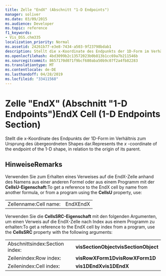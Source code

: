 ```yaml
---
title: Zelle "EndX" (Abschnitt "1-D Endpoints")
manager: soliver
ms.date: 03/09/2015
ms.audience: Developer
ms.topic: reference
f1_keywords:
- Vis_DSS.chm335
localization_priority: Normal
ms.assetid: 24261b77-e3e8-7434-a503-9f23798bdab1
description: Stellt die x-Koordinate des Endpunkts der 1D-Form im Verhältnis zum Ursprung des übergeordneten Shapes dar.
ms.openlocfilehash: 4bd3099b2c13572023b0b813b1cc69a7b211546b
ms.sourcegitcommit: 8657170d071f9bcf680aba50b9c07f2a4fb82283
ms.translationtype: MT
ms.contentlocale: de-DE
ms.lasthandoff: 04/28/2019
ms.locfileid: "33411568"
---
```

# <a name="endx-cell-1-d-endpoints-section"></a><span data-ttu-id="bebb0-103">Zelle "EndX" (Abschnitt "1-D Endpoints")</span><span class="sxs-lookup"><span data-stu-id="bebb0-103">EndX Cell (1-D Endpoints Section)</span></span>

<span data-ttu-id="bebb0-104">Stellt  die x-Koordinate des Endpunkts der 1D-Form im Verhältnis zum Ursprung des übergeordneten Shapes dar.</span><span class="sxs-lookup"><span data-stu-id="bebb0-104">Represents the  *x*  -coordinate of the endpoint of the 1-D shape, in relation to the origin of its parent.</span></span> 
  
## <a name="remarks"></a><span data-ttu-id="bebb0-105">Hinweise</span><span class="sxs-lookup"><span data-stu-id="bebb0-105">Remarks</span></span>

<span data-ttu-id="bebb0-106">Verwenden Sie zum Erhalten eines Verweises auf die EndX-Zelle anhand des Namens aus einer anderen Formel oder aus einem Programm mit der **CellsU-Eigenschaft:**</span><span class="sxs-lookup"><span data-stu-id="bebb0-106">To get a reference to the EndX cell by name from another formula, or from a program using the **CellsU** property, use:</span></span> 
  
|||
|:-----|:-----|
| <span data-ttu-id="bebb0-107">Zellenname:</span><span class="sxs-lookup"><span data-stu-id="bebb0-107">Cell name:</span></span>  <br/> | <span data-ttu-id="bebb0-108">EndX</span><span class="sxs-lookup"><span data-stu-id="bebb0-108">EndX</span></span>  <br/> |
   
<span data-ttu-id="bebb0-109">Verwenden Sie die **CellsSRC-Eigenschaft** mit den folgenden Argumenten, um einen Verweis auf die EndX-Zelle nach Index aus einem Programm zu erhalten:</span><span class="sxs-lookup"><span data-stu-id="bebb0-109">To get a reference to the EndX cell by index from a program, use the **CellsSRC** property with the following arguments:</span></span> 
  
|||
|:-----|:-----|
| <span data-ttu-id="bebb0-110">Abschnittsindex:</span><span class="sxs-lookup"><span data-stu-id="bebb0-110">Section index:</span></span>  <br/> |<span data-ttu-id="bebb0-111">**visSectionObject**</span><span class="sxs-lookup"><span data-stu-id="bebb0-111">**visSectionObject**</span></span> <br/> |
| <span data-ttu-id="bebb0-112">Zeilenindex:</span><span class="sxs-lookup"><span data-stu-id="bebb0-112">Row index:</span></span>  <br/> |<span data-ttu-id="bebb0-113">**visRowXForm1D**</span><span class="sxs-lookup"><span data-stu-id="bebb0-113">**visRowXForm1D**</span></span> <br/> |
| <span data-ttu-id="bebb0-114">Zeilenindex:</span><span class="sxs-lookup"><span data-stu-id="bebb0-114">Cell index:</span></span>  <br/> |<span data-ttu-id="bebb0-115">**vis1DEndX**</span><span class="sxs-lookup"><span data-stu-id="bebb0-115">**vis1DEndX**</span></span> <br/> |
   

